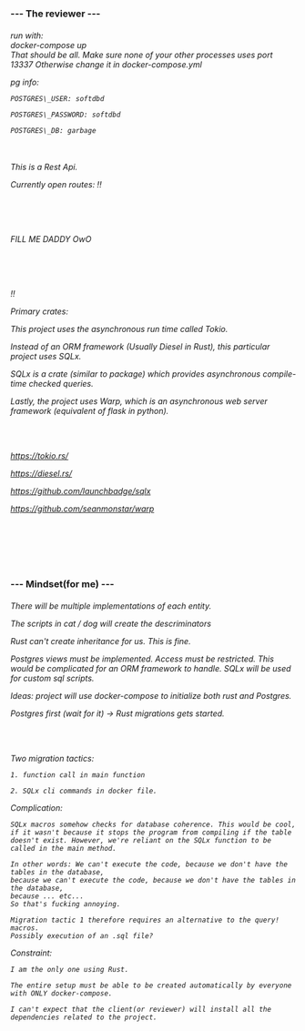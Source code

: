 
<h3>--- The reviewer ---</h3>

<h6>
run with: 
<br>
docker-compose up
<br>
That should be all. Make sure none of your other processes uses port 13337 Otherwise change it in docker-compose.yml

pg info:

    POSTGRES\_USER: softdbd 

    POSTGRES\_PASSWORD: softdbd 

    POSTGRES\_DB: garbage


<br><br>
This is a Rest Api.

Currently open routes:
!!

<br><br><br>


FILL ME DADDY OwO


<br><br><br>

!!




Primary crates:

This project uses the asynchronous run time called Tokio. 

Instead of an ORM framework (Usually Diesel in Rust), this particular project uses SQLx. 

SQLx is a crate (similar to package) which provides asynchronous compile-time checked queries. 

Lastly, the project uses Warp, which is an asynchronous web server framework (equivalent of flask in python).

<br><br>


https://tokio.rs/ 

https://diesel.rs/ 

https://github.com/launchbadge/sqlx 

https://github.com/seanmonstar/warp

<br>
<br>
<br>
<br>



</h6>

<h3> --- Mindset(for me) --- </h3>


<h6>

There will be multiple implementations of each entity.

The scripts in cat / dog will create the descriminators

Rust can't create inheritance for us. This is fine.

Postgres views must be implemented. Access must be restricted. This would be complicated for an ORM framework to handle. SQLx will be used for custom sql scripts.

Ideas: project will use docker-compose to initialize both rust and Postgres.

Postgres first (wait for it) -\> Rust migrations gets started.

<br><br>

Two migration tactics: 

    1. function call in main function 
    
    2. SQLx cli commands in docker file.

Complication: 

    SQLx macros somehow checks for database coherence. This would be cool, if it wasn't because it stops the program from compiling if the table doesn't exist. However, we're reliant on the SQLx function to be called in the main method.

    In other words: We can't execute the code, because we don't have the tables in the database,
    because we can't execute the code, because we don't have the tables in the database,
    because ... etc...
    So that's fucking annoying.

    Migration tactic 1 therefore requires an alternative to the query! macros. 
    Possibly execution of an .sql file?

Constraint: 

    I am the only one using Rust.

    The entire setup must be able to be created automatically by everyone with ONLY docker-compose.

    I can't expect that the client(or reviewer) will install all the dependencies related to the project.

</h6>